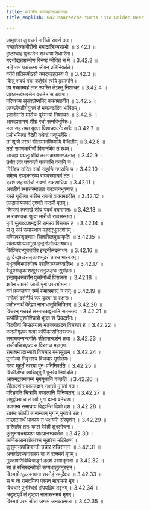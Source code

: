 ```yaml
---
title: मारीचेन स्वर्णमृगरूपधारणम्
title_english: 042 Maareecha turns into Golden Deer

---
```

<div class="audioEmbed"  caption="श्रीराम-हरिसीताराममूर्ति-घनपाठिभ्यां वचनम्" src="https://archive.org/download/Ramayana-recitation-Sriram-harisItArAmamUrti-Ghanapaati-v2/Kanda_3/Kanda_3_ARK-042-Suvarna_Mruga_Rupadharanam.mp3"></div>

एवमुक्त्वा तु वचनं मारीचो रावणं ततः।  
गच्छावेत्यब्रवीद्दीनो भयाद्रात्रिञ्चरप्रभोः ॥ 3.42.1 ॥   
दृष्टश्चाहं पुनस्तेन शरचापासिधारिणा।  
मद्वधोद्यतशस्त्रेण विनष्टं जीवितं च मे ॥ 3.42.2 ॥   
नहि रामं पराक्रम्य जीवन् प्रतिनिवर्तते।  
वर्तते प्रतिरूपोऽसौ यमदण्डहतस्य ते ॥ 3.42.3 ॥   
किन्नु शक्यं मया कर्तुमेवं त्वयि दुरात्मनि।  
एष गच्छाम्यहं तात स्वस्ति तेऽस्तु निशाचर ॥ 3.42.4 ॥   
प्रहृष्टस्त्वभवत्तेन वचनेन स रावणः।  
परिष्वज्य सुसंश्लेष्यमिदं वचनमब्रवीत् ॥ 3.42.5 ॥   
एतच्छौण्डीर्ययुक्तं ते मच्छन्दादिव भाषितम्।  
इदानीमसि मारीचः पूर्वमन्यो निशाचरः ॥ 3.42.6 ॥   
आरुह्यतामयं शीघ्रं रथो रत्नविभूषितः।  
मया सह तथा युक्तः पिशाचवदनैः खरैः ॥ 3.42.7 ॥   
प्रलोभयित्वा वैदेहीं यथेष्टं गन्तुमर्हसि।  
तां शून्ये प्रसभं सीतामानयिष्यामि मैथिलीम् ॥ 3.42.8 ॥   
ततो रावणमारीचौ विमानमिव तं रथम्।  
आरुह्य ययतुः शीघ्रं तस्मादाश्रममण्डलात् ॥ 3.42.9 ॥   
तथैव तत्र पश्यन्तौ पत्तनानि वनानि च।  
गिरींश्च सरितः सर्वा राष्ट्राणि नगराणि च ॥ 3.42.10 ॥   
समेत्य दण्डकारण्य राघवस्याश्रमं ततः।  
ददर्श सहमारीचो रावणो राक्षसाधिपः ॥ 3.42.11 ॥   
अवतीर्य रथात्तस्मात्ततः काञ्चनभूषणात्।  
हस्ते गृहीत्वा मारीचं रावणो वाक्यमब्रवीत् ॥ 3.42.12 ॥   
एतद्रामाश्रमपदं दृश्यते कदली वृतम्।  
क्रियतां तत्सखे शीघ्रं यदर्थं वयमागताः ॥ 3.42.13 ॥   
स रावणवचः श्रुत्वा मारीचो राक्षसस्तदा।  
मृगो भूत्वाऽऽश्रमद्वारि रामस्य विचचार ह ॥ 3.42.14 ॥   
स तु रूपं समास्थाय महदद्भुतदर्शनम्।  
मणिप्रवरशृङ्गाग्रः सितासितमुखाकृतिः ॥ 3.42.15 ॥   
रक्तपद्मोत्पलमुख इन्द्रनीलोत्पलश्रवाः।  
किञ्चिदभ्युन्नतग्रीव इन्द्रनीलदलाधरः ॥ 3.42.16 ॥   
कुन्देन्दुवज्रसङ्काशमुदरं चास्य भास्वरम्।  
मधूकनिभपार्श्वश्च पद्मकिञ्जल्कसन्निभः ॥ 3.42.17 ॥   
वैडूर्यसङ्काशखुरस्तनुजङ्घः सुसंहतः।  
इन्द्रायुधसवर्णेन पुच्छेनोर्ध्वं विराजता ॥ 3.42.18 ॥   
क्षणेन राक्षसो जातो मृगः परमशोभनः।  
वनं प्रज्वलयन् रम्यं रामाश्रमपदं च तत् ॥ 3.42.19 ॥   
मनोहरं दर्शनीयं रूपं कृत्वा स राक्षसः।  
प्रलोभनार्थं वैदेह्या नानाधातुविचित्रितम् ॥ 3.42.20 ॥   
विचरन् गच्छते तस्माच्छाद्वलानि समन्ततः ॥ 3.42.21 ॥   
रूप्यैर्बिन्दुशतैश्चित्रो भूत्वा स प्रियदर्शनः।  
विटपीनां किसलयान् भङ्क्त्वाऽदन् विचचार ह ॥ 3.42.22 ॥   
कदलीगृहकं गत्वा कर्णिकारानितस्ततः।  
समाश्रयन्मन्दगतिः सीतासन्दर्शनं तथा ॥ 3.42.23 ॥   
राजीवचित्रपृष्ठः स विरराज महागृगः।  
रामाश्रमपदाभ्याशे विचचार यथासुखम् ॥ 3.42.24 ॥   
पुनर्गत्वा निवृत्तश्च विचचार मृगोत्तमः।  
गत्वा मुहूर्तं त्वरया पुनः प्रतिनिवर्तते ॥ 3.42.25 ॥   
विक्रीडंश्च क्वचिद्भूमौ पुनरेव निषीदति।  
आश्रमद्वारमागम्य मृगयूथानि गच्छति ॥ 3.42.26 ॥   
सीतादर्शनमाकाङ्क्षन् राक्षसो मृगतां गतः।  
परिभ्रमति चित्राणि मण्डलानि विनिष्पतन् ॥ 3.42.27 ॥   
समुद्वीक्ष्य च तं सर्वे मृगा ह्यन्ये वनेचराः।  
उपागम्य समाघ्राय विद्रवन्ति दिशो दश ॥ 3.42.28 ॥   
राक्षमः सोऽपि तान्वन्यान् मृगान् मृगवधे रतः।  
प्रच्छादनार्थं भावस्य न भक्षयति संस्पृशन् ॥ 3.42.29 ॥   
तस्मिन्नेव ततः काले वैदेही शुभलोचना।  
कुसुमापचयव्यग्रा पादपानभ्यवर्तत ॥ 3.42.30 ॥   
कर्णिकारानशोकांश्च चूतांश्च मदिरेक्षणा।  
कुसुमान्यपचिन्वन्ती चचार रुचिरानना ॥ 3.42.31 ॥   
अनर्हाऽरण्यवासस्य सा तं रत्नमयं मृगम्।  
मुक्तामणिविचित्राङ्गं ददर्श परमाङ्गना ॥ 3.42.32 ॥   
सा तं रुचिरदन्तोष्ठी रूप्यधातुतनूरुहम्।  
विस्मयोत्फुल्लनयना सस्नेहं समुदैक्षत ॥ 3.42.33 ॥   
स च तां रामदयितां पश्यन् मायामयो मृगः।  
विचचार पुनश्चित्रं दीपयन्निव तद्वनम् ॥ 3.42.34 ॥   
अदृष्टपूर्वं तं दृष्ट्वा नानारत्नमयं मृगम्।  
विस्मयं परमं सीता जगाम जनकात्मजा ॥ 3.42.35 ॥   